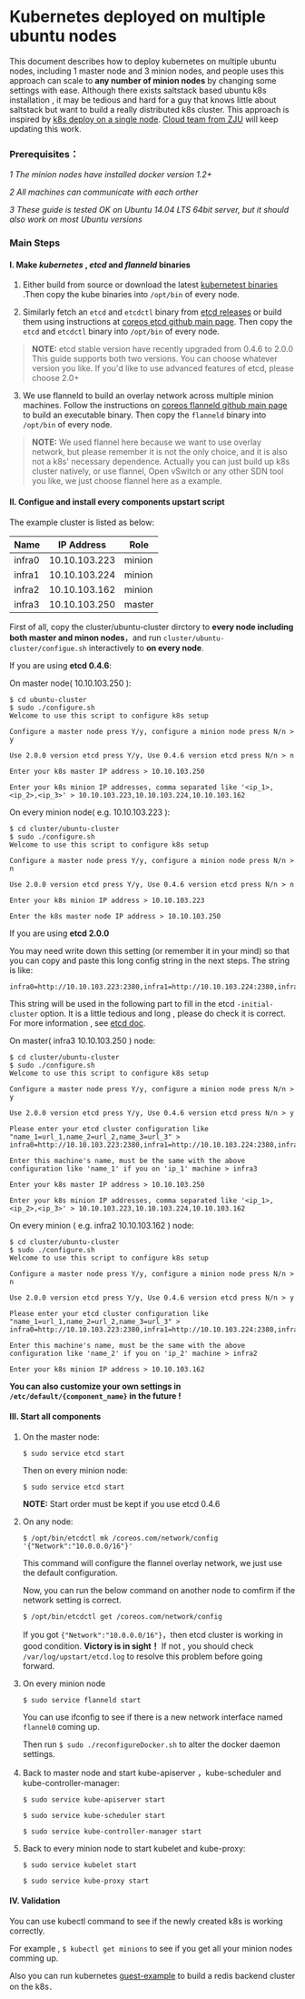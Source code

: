 # Kubernetes deployed on multiple ubuntu nodes

This document describes how to deploy kubernetes on multiple ubuntu nodes, including 1 master node and 3 minion nodes, and people uses this approach can scale to **any number of minion nodes** by changing some settings with ease. Although there exists saltstack based ubuntu k8s installation ,  it may be tedious and hard for a guy that knows little about saltstack but want to build a really distributed k8s cluster. This approach is inspired by [k8s deploy on a single node](https://github.com/GoogleCloudPlatform/kubernetes/blob/master/docs/getting-started-guides/ubuntu_single_node.md).       [Cloud team from ZJU](https://github.com/ZJU-SEL) will keep updating this work.

### **Prerequisites：**
*1 The minion nodes have installed docker version 1.2+* 

*2  All machines can communicate with each orther*

*3 These guide  is tested OK on Ubuntu 14.04 LTS 64bit server, but it should also work on most Ubuntu versions*


### **Main Steps**
#### I. Make *kubernetes* , *etcd* and *flanneld* binaries

1. Either build from source or download the latest [kubernetest binaries](https://github.com/GoogleCloudPlatform/kubernetes/blob/master/docs/getting-started-guides/binary_release.md) .Then copy the kube binaries into `/opt/bin`  of every node.

2.  Similarly fetch an `etcd` and `etcdctl` binary from [etcd releases](https://github.com/coreos/etcd/releases) or build them using instructions at [coreos etcd github main page](https://github.com/coreos/etcd). Then copy the `etcd` and `etcdctl` binary into `/opt/bin` of every node.  

> **NOTE:** etcd stable version have recently upgraded from 0.4.6 to 2.0.0 This guide supports both two versions. You can choose whatever version you like. If you'd like to use advanced features of etcd, please choose 2.0+
 
3. We use flanneld to build an overlay network across multiple minion machines. Follow  the instructions on [coreos flanneld github main page](https://github.com/coreos/flannel) to build an executable binary. Then copy the `flanneld` binary into `/opt/bin` of every node.

> **NOTE:** We used flannel here because we want to use overlay network, but please remember it is not the only choice, and it is also not a k8s' necessary dependence. Actually you can just build up k8s cluster natively, or use flannel, Open vSwitch or any other SDN tool you like, we just choose flannel here as a example.

#### II. Configue and install every components upstart script
The example cluster is listed as below:

|Name| IP Address|Role |      
|------|---------|------|
|infra0|10.10.103.223| minion|
|infra1|10.10.103.224| minion|
|infra2|10.10.103.162| minion|
|infra3|10.10.103.250| master|

First of all, copy the cluster/ubuntu-cluster dirctory to **every node including both master and minon nodes**，and run `cluster/ubuntu-cluster/configue.sh` interactively to **on every node**.

If you are using **etcd 0.4.6**:

On master node( 10.10.103.250 ):
```
$ cd ubuntu-cluster
$ sudo ./configure.sh 
Welcome to use this script to configure k8s setup

Configure a master node press Y/y, configure a minion node press N/n > y

Use 2.0.0 version etcd press Y/y, Use 0.4.6 version etcd press N/n > n

Enter your k8s master IP address > 10.10.103.250

Enter your k8s minion IP addresses, comma separated like '<ip_1>,<ip_2>,<ip_3>' > 10.10.103.223,10.10.103.224,10.10.103.162
```

On every minion node( e.g. 10.10.103.223 ):

```
$ cd cluster/ubuntu-cluster
$ sudo ./configure.sh 
Welcome to use this script to configure k8s setup

Configure a master node press Y/y, configure a minion node press N/n > n

Use 2.0.0 version etcd press Y/y, Use 0.4.6 version etcd press N/n > n

Enter your k8s minion IP address > 10.10.103.223

Enter the k8s master node IP address > 10.10.103.250
```

If you are using **etcd 2.0.0**

You may need write down this setting (or remember it in your mind) so that you can copy and paste this long config string in the next steps. The string is like:
```
infra0=http://10.10.103.223:2380,infra1=http://10.10.103.224:2380,infra2=http://10.10.103.162:2380,infra3=http://10.10.103.250:2380
```
This string will be used in the following part to fill in the etcd `-initial-cluster` option. It is a little tedious and long , please do check it is correct. For more information , see [etcd doc](https://github.com/coreos/etcd/blob/master/Documentation/clustering.md#static).


On master( infra3 10.10.103.250 ) node:
```
$ cd cluster/ubuntu-cluster
$ sudo ./configure.sh
Welcome to use this script to configure k8s setup

Configure a master node press Y/y, configure a minion node press N/n > y

Use 2.0.0 version etcd press Y/y, Use 0.4.6 version etcd press N/n > y

Please enter your etcd cluster configuration like "name_1=url_1,name_2=url_2,name_3=url_3" > infra0=http://10.10.103.223:2380,infra1=http://10.10.103.224:2380,infra2=http://10.10.103.162:2380,infra3=http://10.10.103.250:2380

Enter this machine's name, must be the same with the above configuration like 'name_1' if you on 'ip_1' machine > infra3

Enter your k8s master IP address > 10.10.103.250

Enter your k8s minion IP addresses, comma separated like '<ip_1>,<ip_2>,<ip_3>' > 10.10.103.223,10.10.103.224,10.10.103.162

```
On every minion ( e.g. infra2 10.10.103.162 ) node:

```
$ cd cluster/ubuntu-cluster
$ sudo ./configure.sh 
Welcome to use this script to configure k8s setup

Configure a master node press Y/y, configure a minion node press N/n > n

Use 2.0.0 version etcd press Y/y, Use 0.4.6 version etcd press N/n > y

Please enter your etcd cluster configuration like "name_1=url_1,name_2=url_2,name_3=url_3" > infra0=http://10.10.103.223:2380,infra1=http://10.10.103.224:2380,infra2=http://10.10.103.162:2380,infra3=http://10.10.103.250:2380

Enter this machine's name, must be the same with the above configuration like 'name_2' if you on 'ip_2' machine > infra2

Enter your k8s minion IP address > 10.10.103.162
```

 **You can also customize your own settings in `/etc/default/{component_name}` in the future !**

#### III. Start all components
  1. On the master node:
  
     `$ sudo service etcd start`

     Then on every minion node:
     
     `$ sudo service etcd start`
   
     **NOTE:** Start order must be kept if you use etcd 0.4.6
  
  2. On any node:
  
     `$ /opt/bin/etcdctl mk /coreos.com/network/config '{"Network":"10.0.0.0/16"}'`
     
     This command will configure the flannel overlay network, we just use the default configuration. 
     
     Now, you can run the below command on another node to comfirm if the network setting is correct.
     
     `$ /opt/bin/etcdctl get /coreos.com/network/config`
     
     If you got `{"Network":"10.0.0.0/16"}`，then etcd cluster is working in good condition. **Victory is in sight！**
     If not , you should check` /var/log/upstart/etcd.log` to resolve this problem before going forward.
  
  
  3. On every minion node
     
     `$ sudo service flanneld start`
  
     You can use ifconfig to see if there is a new network interface named `flannel0` coming up.
     
     Then run `$ sudo ./reconfigureDocker.sh` to alter the docker daemon settings.
   
  
  4. Back to master node and start kube-apiserver ，kube-scheduler and kube-controller-manager:
     
     `$ sudo service kube-apiserver start`
    
     `$ sudo service kube-scheduler start `

     `$ sudo service kube-controller-manager start`
  
  5. Back to every minion node to start kubelet and kube-proxy:
    
     `$ sudo service kubelet start`

     `$ sudo service kube-proxy start`


#### IV. Validation
You can use kubectl command to see if the newly created k8s is working correctly. 

For example , `$ kubectl get minions` to see if you get all your minion nodes comming up. 

Also you can run kubernetes [guest-example](https://github.com/GoogleCloudPlatform/kubernetes/tree/master/examples/guestbook) to build a redis backend cluster on the k8s．
